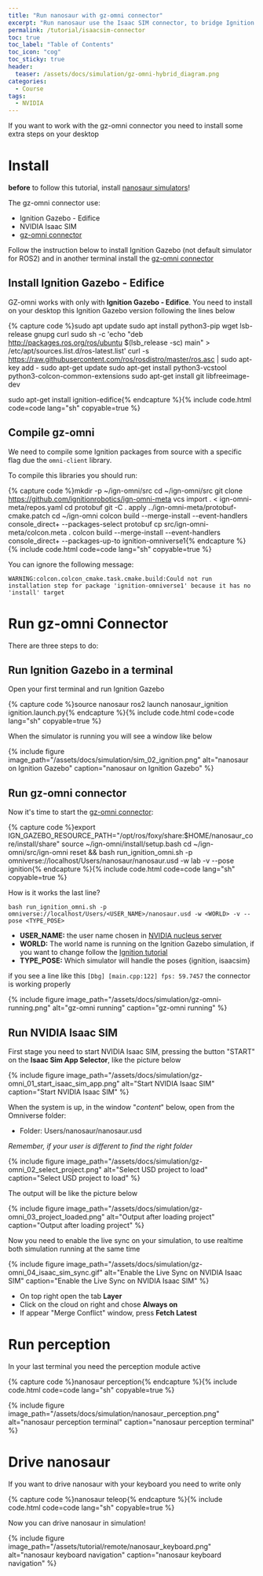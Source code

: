 ```yaml
---
title: "Run nanosaur with gz-omni connector"
excerpt: "Run nanosaur use the Isaac SIM connector, to bridge Ignition Gazebo on Isaac SIM"
permalink: /tutorial/isaacsim-connector
toc: true
toc_label: "Table of Contents"
toc_icon: "cog"
toc_sticky: true
header:
  teaser: /assets/docs/simulation/gz-omni-hybrid_diagram.png
categories:
  - Course
tags:
  - NVIDIA
---
```


If you want to work with the gz-omni connector you need to install some extra steps on your desktop 

# Install

**before** to follow this tutorial, install [nanosaur simulators](/install/simulation)!

The gz-omni connector use:
* Ignition Gazebo - Edifice
* NVIDIA Isaac SIM
* [gz-omni connector](https://github.com/gazebosim/gz-omni)

Follow the instruction below to install Ignition Gazebo (not default simulator for ROS2) and in another terminal install the [gz-omni connector](https://github.com/gazebosim/gz-omni)

## Install Ignition Gazebo - Edifice

GZ-omni works with only with **Ignition Gazebo - Edifice**. You need to install on your desktop this Ignition Gazebo version following the lines below

{% capture code %}sudo apt update
sudo apt install python3-pip wget lsb-release gnupg curl
sudo sh -c 'echo "deb http://packages.ros.org/ros/ubuntu $(lsb_release -sc) main" > /etc/apt/sources.list.d/ros-latest.list'
curl -s https://raw.githubusercontent.com/ros/rosdistro/master/ros.asc | sudo apt-key add -
sudo apt-get update
sudo apt-get install python3-vcstool python3-colcon-common-extensions
sudo apt-get install git libfreeimage-dev

sudo apt-get install ignition-edifice{% endcapture %}{% include code.html code=code lang="sh" copyable=true %}

## Compile gz-omni

We need to compile some Ignition packages from source with a specific flag due the `omni-client` library.

To compile this libraries you should run:

{% capture code %}mkdir -p ~/ign-omni/src
cd ~/ign-omni/src
git clone https://github.com/ignitionrobotics/ign-omni-meta
vcs import . < ign-omni-meta/repos.yaml
cd protobuf
git -C . apply ../ign-omni-meta/protobuf-cmake.patch
cd ~/ign-omni
colcon build --merge-install --event-handlers console_direct+ --packages-select protobuf
cp src/ign-omni-meta/colcon.meta .
colcon build --merge-install --event-handlers console_direct+ --packages-up-to ignition-omniverse1{% endcapture %}{% include code.html code=code lang="sh" copyable=true %}

You can ignore the following message:

```
WARNING:colcon.colcon_cmake.task.cmake.build:Could not run installation step for package 'ignition-omniverse1' because it has no 'install' target
```

# Run gz-omni Connector

There are three steps to do:

## Run Ignition Gazebo in a terminal

Open your first terminal and run Ignition Gazebo

{% capture code %}source nanosaur
ros2 launch nanosaur_ignition ignition.launch.py{% endcapture %}{% include code.html code=code lang="sh" copyable=true %}

When the simulator is running you will see a window like below

{% include figure image_path="/assets/docs/simulation/sim_02_ignition.png" alt="nanosaur on Ignition Gazebo" caption="nanosaur on Ignition Gazebo" %}

## Run gz-omni connector

Now it's time to start the [gz-omni connector](https://github.com/gazebosim/gz-omni):

{% capture code %}export IGN_GAZEBO_RESOURCE_PATH="/opt/ros/foxy/share:$HOME/nanosaur_core/install/share"
source ~/ign-omni/install/setup.bash
cd ~/ign-omni/src/ign-omni
reset && bash run_ignition_omni.sh -p omniverse://localhost/Users/nanosaur/nanosaur.usd -w lab -v --pose ignition{% endcapture %}{% include code.html code=code lang="sh" copyable=true %}

How is it works the last line?

```
bash run_ignition_omni.sh -p omniverse://localhost/Users/<USER_NAME>/nanosaur.usd -w <WORLD> -v --pose <TYPE_POSE>
```

* **USER_NAME:** the user name chosen in [NVIDIA nucleus server](install/simulation#setup-nvidia-omniverse-nucleus)
* **WORLD:** The world name is running on the Ignition Gazebo simulation, if you want to change follow the [Ignition tutorial](/tutorial/gazebo-simulation)
* **TYPE_POSE:** Which simulator will handle the poses {ignition, isaacsim}

if you see a line like this `[Dbg] [main.cpp:122] fps: 59.7457` the connector is working properly

{% include figure image_path="/assets/docs/simulation/gz-omni-running.png" alt="gz-omni running" caption="gz-omni running" %}

## Run NVIDIA Isaac SIM

First stage you need to start NVIDIA Isaac SIM, pressing the button "START" on the **Isaac Sim App Selector**, like the picture below

{% include figure image_path="/assets/docs/simulation/gz-omni_01_start_isaac_sim_app.png" alt="Start NVIDIA Isaac SIM" caption="Start NVIDIA Isaac SIM" %}

When the system is up, in the window "*content*" below, open from the Omniverse folder:

* Folder: Users/nanosaur/nanosaur.usd

*Remember, if your user is different to find the right folder*

{% include figure image_path="/assets/docs/simulation/gz-omni_02_select_project.png" alt="Select USD project to load" caption="Select USD project to load" %}

The output will be like the picture below

{% include figure image_path="/assets/docs/simulation/gz-omni_03_project_loaded.png" alt="Output after loading project" caption="Output after loading project" %}

Now you need to enable the live sync on your simulation, to use realtime both simulation running at the same time

{% include figure image_path="/assets/docs/simulation/gz-omni_04_isaac_sim_sync.gif" alt="Enable the Live Sync on NVIDIA Isaac SIM" caption="Enable the Live Sync on NVIDIA Isaac SIM" %}

* On top right open the tab **Layer**
* Click on the cloud on right and chose **Always on**
* If appear "Merge Conflict" window, press **Fetch Latest**

# Run perception

In your last terminal you need the perception module active

{% capture code %}nanosaur perception{% endcapture %}{% include code.html code=code lang="sh" copyable=true %}

{% include figure image_path="/assets/docs/simulation/nanosaur_perception.png" alt="nanosaur perception terminal" caption="nanosaur perception terminal" %}

# Drive nanosaur

If you want to drive nanosaur with your keyboard you need to write only

{% capture code %}nanosaur teleop{% endcapture %}{% include code.html code=code lang="sh" copyable=true %}

Now you can drive nanosaur in simulation!

{% include figure image_path="/assets/tutorial/remote/nanosaur_keyboard.png" alt="nanosaur keyboard navigation" caption="nanosaur keyboard navigation" %}